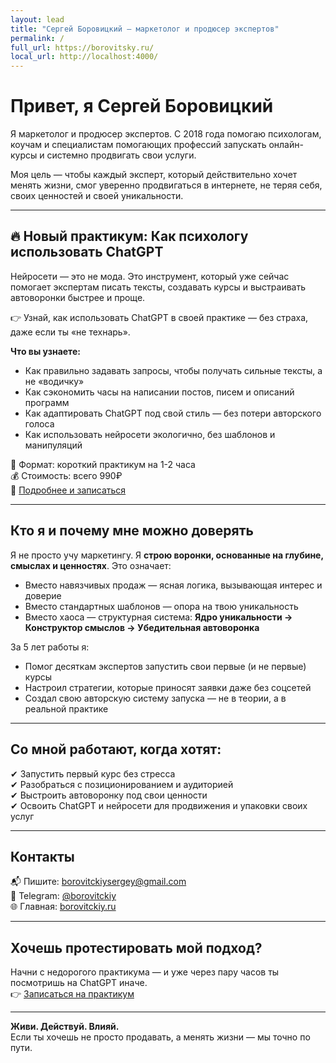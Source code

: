 ```yaml
---
layout: lead
title: "Сергей Боровицкий — маркетолог и продюсер экспертов"
permalink: /
full_url: https://borovitsky.ru/
local_url: http://localhost:4000/
---
```

# Привет, я Сергей Боровицкий


Я маркетолог и продюсер экспертов. С 2018 года помогаю психологам, коучам и специалистам помогающих профессий запускать онлайн-курсы и системно продвигать свои услуги.

Моя цель — чтобы каждый эксперт, который действительно хочет менять жизни, смог уверенно продвигаться в интернете, не теряя себя, своих ценностей и своей уникальности.

---

## 🔥 Новый практикум: **Как психологу использовать ChatGPT**

Нейросети — это не мода. Это инструмент, который уже сейчас помогает экспертам писать тексты, создавать курсы и выстраивать автоворонки быстрее и проще.

👉 Узнай, как использовать ChatGPT в своей практике — без страха, даже если ты «не технарь».

**Что вы узнаете:**

- Как правильно задавать запросы, чтобы получать сильные тексты, а не «водичку»
- Как сэкономить часы на написании постов, писем и описаний программ
- Как адаптировать ChatGPT под свой стиль — без потери авторского голоса
- Как использовать нейросети экологично, без шаблонов и манипуляций

📍 Формат: короткий практикум на 1-2 часа  
💰 Стоимость: всего 990₽  
📎 [Подробнее и записаться](https://borovitckiysergey.github.io/psy-chatgpt/)

---

## Кто я и почему мне можно доверять

Я не просто учу маркетингу. Я **строю воронки, основанные на глубине, смыслах и ценностях**. Это означает:

- Вместо навязчивых продаж — ясная логика, вызывающая интерес и доверие
- Вместо стандартных шаблонов — опора на твою уникальность
- Вместо хаоса — структурная система: **Ядро уникальности → Конструктор смыслов → Убедительная автоворонка**

За 5 лет работы я:

- Помог десяткам экспертов запустить свои первые (и не первые) курсы
- Настроил стратегии, которые приносят заявки даже без соцсетей
- Создал свою авторскую систему запуска — не в теории, а в реальной практике

---

## Со мной работают, когда хотят:

✔ Запустить первый курс без стресса  
✔ Разобраться с позиционированием и аудиторией  
✔ Выстроить автоворонку под свои ценности  
✔ Освоить ChatGPT и нейросети для продвижения и упаковки своих услуг

---

## Контакты

📬 Пишите: [borovitckiysergey@gmail.com](mailto:borovitckiysergey@gmail.com)  
📲 Telegram: [@borovitckiy](https://t.me/borovitckiy)  
🌐 Главная: [borovitckiy.ru](https://borovitckiy.ru)

---

## Хочешь протестировать мой подход?

Начни с недорогого практикума — и уже через пару часов ты посмотришь на ChatGPT иначе.  
👉 [Записаться на практикум](https://borovitckiysergey.github.io/psy-chatgpt/)

---

**Живи. Действуй. Влияй.**  
Если ты хочешь не просто продавать, а менять жизни — мы точно по пути.
